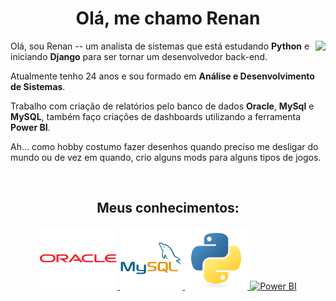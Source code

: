 <h1 align="center"> Olá, me chamo Renan </h1>
<img src="https://media.tenor.com/1-DYLDMydagAAAAj/mario-paper-mario.gif" align = "right">
<!-- <img src="https://github.com/FredGaminha/FredGaminha/assets/129427797/9f525f46-6a2b-4779-8b20-718fb56f09fb" align = "right"> -->

<p align="left"> Olá, sou Renan -- um analista de sistemas que está estudando <b>Python</b> e iniciando <b>Django</b> para ser tornar um desenvolvedor back-end.</p>
<p align="left"> Atualmente tenho 24 anos e sou formado em <b>Análise e Desenvolvimento de Sistemas</b>.</p>
<p align="left"> Trabalho com criação de relatórios pelo banco de dados <b>Oracle</b>, <b>MySql</b> e <b>MySQL</b>, também faço criações de dashboards utilizando a ferramenta <b>Power BI</b>.</p>
<p align="left"> Ah... como hobby costumo fazer desenhos quando preciso me desligar do mundo ou de vez em quando, crio alguns mods para alguns tipos de jogos.</p>

<br />

<h2 align = "center">Meus conhecimentos:</h2>
<p align = "center">
  <a href="https://www.oracle.com/" target="_blank" rel="noreferrer"> <img src="https://github.com/devicons/devicon/blob/master/icons/oracle/oracle-original.svg" alt="oracle" width="125" height="100"/> </a>
  <a href="https://www.mysql.com/" target="_blank" rel="noreferrer"> <img src="https://github.com/devicons/devicon/blob/master/icons/mysql/mysql-original-wordmark.svg" alt="MySQL" width="100" height="100" /> </a>
  <a href="https://www.python.org/" target="_blank" rel="noreferrer"> <img src="https://github.com/devicons/devicon/blob/master/icons/python/python-original.svg" alt="Python" width="100" height="100" /> </a>
  <a href="https://powerbi.microsoft.com/pt-br" target="_blank" rel="noreferrer"> <img src="https://upload.wikimedia.org/wikipedia/commons/thumb/c/cf/New_Power_BI_Logo.svg/630px-New_Power_BI_Logo.svg.png" alt="Power BI" width="100" height="100" /> </a>
</p>

<!--
**FredGaminha/FredGaminha** is a ✨ _special_ ✨ repository because its `README.md` (this file) appears on your GitHub profile.

Here are some ideas to get you started:

- 🔭 I’m currently working on ...
- 🌱 I’m currently learning ...
- 👯 I’m looking to collaborate on ...
- 🤔 I’m looking for help with ...
- 💬 Ask me about ...
- 📫 How to reach me: ...
- 😄 Pronouns: ...
- ⚡ Fun fact: ...
-->
